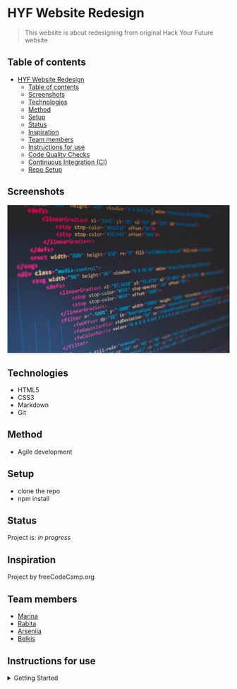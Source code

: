 # HYF Website Redesign

> This website is about redesigning from original Hack Your Future website

## Table of contents

- [HYF Website Redesign](#hyf-website-redesign)
  - [Table of contents](#table-of-contents)
  - [Screenshots](#screenshots)
  - [Technologies](#technologies)
  - [Method](#method)
  - [Setup](#setup)
  - [Status](#status)
  - [Inspiration](#inspiration)
  - [Team members](#team-members)
  - [Instructions for use](#instructions-for-use)
  - [Code Quality Checks](#code-quality-checks)
  - [Continuous Integration (CI)](#continuous-integration-ci)
  - [Repo Setup](#repo-setup)

## Screenshots

![Example screenshot](./planning/screenshot.jpg)

## Technologies

- HTML5
- CSS3
- Markdown
- Git

## Method

- Agile development

## Setup

- clone the repo
- npm install

## Status

Project is: _in progress_

## Inspiration

Project by freeCodeCamp.org

## Team members

- [Marina](https://github.com/marina-bashlak)
- [Rabita](https://github.com/RabitaMaharjan)
- [Arseniia](https://github.com/ArseniiaDamaksina)
- [Belkis](https://github.com/blksck)

## Instructions for use

<details>
  <summary>Getting Started</summary>

<!-- a guide to using this repository -->

1. `git clone git@github.com:HackYourFutureBelgium/template-markdown.git`
2. `cd template-markdown`
3. `npm install`

## Code Quality Checks

- `npm run format`: Makes sure all the code in this repository is well-formatted
  (looks good).
- `npm run lint:ls`: Checks to make sure all folder and file names match the
  repository conventions.
- `npm run lint:md`: Will lint all of the Markdown files in this repository.
- `npm run lint:css`: Will lint all of the CSS files in this repository.
- `npm run validate:html`: Validates all HTML files in your project.
- `npm run spell-check`: Goes through all the files in this repository looking
  for words it doesn't recognize. Just because it says something is a mistake
  doesn't mean it is! It doesn't know every word in the world. You can add new
  correct words to the [./.cspell.json](./.cspell.json) file so they won't cause
  an error.

## Continuous Integration (CI)

When you open a PR to `main`/`master` in your repository, GitHub will
automatically do a linting check on the code in this repository, you can see
this in the[./.github/workflows/lint.yml](./.github/workflows/lint.yml) file.

If the linting fails, you will not be able to merge the PR. You can double check
that your code will pass before pushing by running the code quality scripts
locally.

## Repo Setup

- Give each member **_write_** access to the repo (if it's a group project)
- Turn on GitHub Pages and put a link to your website in the repo's description
- Turn on GitHub Actions
- In _General_ Section > check **Discussions**
- In the _Branches_ section of your repo's settings make sure the
  `master`/`main` branch must:
  - "_Require a pull request before merging_"
  - "_Require approvals_"
  - "_Dismiss stale pull request approvals when new commits are pushed_"
  - "_Require status checks to pass before merging_"
  - "_Require branches to be up to date before merging_"
  - "_Do not allow bypassing the above settings_"

</details>
